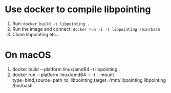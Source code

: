 # Use docker to compile libpointing

1. Run: ```docker build -t libpointing .```
1. Run the image and connect: ```docker run -i -t libpointing /bin/bash```
1. Clone libpointing etc...

# On macOS

1. docker build --platform linux/amd64 -t libpointing .
1. docker run --platform linux/amd64 -i -t --mount type=bind,source=path_to_libpointing,target=/mnt/libpointing libpointing /bin/bash

